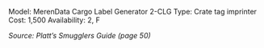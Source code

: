 Model: MerenData Cargo Label Generator 2-CLG
Type: Crate tag imprinter
Cost: 1,500
Availability: 2, F

*Source: Platt’s Smugglers Guide (page 50)*